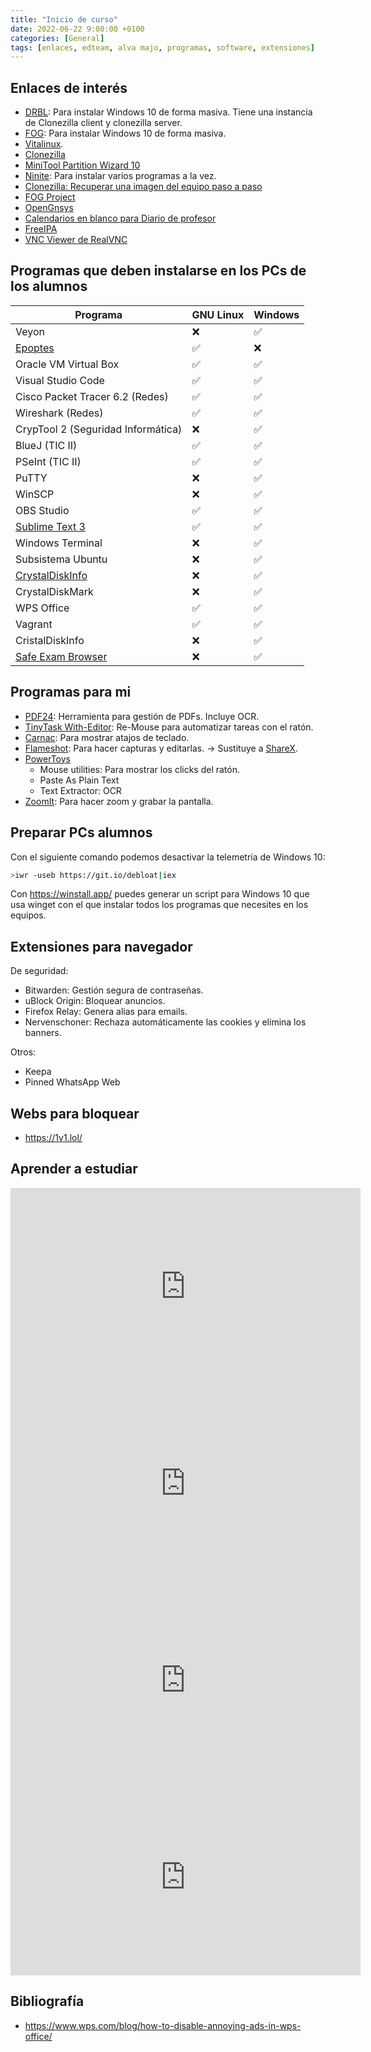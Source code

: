 ```yaml
---
title: "Inicio de curso"
date: 2022-06-22 9:00:00 +0100
categories: [General]
tags: [enlaces, edteam, alva majo, programas, software, extensiones]
---
```


## Enlaces de interés

- [DRBL](https://drbl.org/): Para instalar Windows 10 de forma masiva. Tiene una instancia de Clonezilla client y clonezilla server.
- [FOG](https://www.bujarra.com/instalando-fog/): Para instalar Windows 10 de forma masiva.
- [Vitalinux](https://wiki.vitalinux.educa.aragon.es/index.php/P%C3%A1gina_principal).
- [Clonezilla](https://clonezilla.org/downloads.php)
- [MiniTool Partition Wizard 10](https://www.partitionwizard.com/what-is-new-in-v10.html)
- [Ninite](https://ninite.com/): Para instalar varios programas a la vez.
- [Clonezilla: Recuperar una imagen del equipo paso a paso](http://somebooks.es/clonezilla-recuperar-una-imagen-del-equipo-paso-paso/)
- [FOG Project](https://fogproject.org/)
- [OpenGnsys](https://opengnsys.es/web/)
- [Calendarios en blanco para Diario de profesor](https://www.wincalendar.com/es/Calendario-En-Blanco-2023-Gratis)
- [FreeIPA](https://www.freeipa.org/page/Main_Page)
- [VNC Viewer de RealVNC](https://www.realvnc.com/es/connect/download/viewer/)

## Programas que deben instalarse en los PCs de los alumnos

| Programa                                                                 | GNU Linux | Windows |
| ------------------------------------------------------------------------ | --------- | ------- |
| Veyon                                                                    | ❌         | ✅       |
| [Epoptes](https://epoptes.org/)                                          | ✅         | ❌       |
| Oracle VM Virtual Box                                                    | ✅         | ✅       |
| Visual Studio Code                                                       | ✅         | ✅       |
| Cisco Packet Tracer 6.2  (Redes)                                         | ✅         | ✅       |
| Wireshark (Redes)                                                        | ✅         | ✅       |
| CrypTool 2 (Seguridad Informática)                                       | ❌         | ✅       |
| BlueJ (TIC II)                                                           | ✅         | ✅       |
| PSeInt (TIC II)                                                          | ✅         | ✅       |
| PuTTY                                                                    | ❌         | ✅       |
| WinSCP                                                                   | ❌         | ✅       |
| OBS Studio                                                               | ✅         | ✅       |
| [Sublime Text 3](https://www.sublimetext.com/download)                   | ✅         | ✅       |
| Windows Terminal                                                         | ❌         | ✅       |
| Subsistema Ubuntu                                                        | ❌         | ✅       |
| [CrystalDiskInfo](https://crystalmark.info/en/software/crystaldiskinfo/) | ❌         | ✅       |
| CrystalDiskMark                                                          | ❌         | ✅       |
| WPS Office                                                               | ✅         | ✅       |
| Vagrant                                                                  | ✅         | ✅       |
| CristalDiskInfo                                                          | ❌         | ✅       |
| [Safe Exam Browser](https://safeexambrowser.org/download_en.html)        | ❌         | ✅       |

## Programas para mi

- [PDF24](https://www.pdf24.org/es/): Herramienta para gestión de PDFs. Incluye OCR.
- [TinyTask With-Editor](https://tinytask.net/): Re-Mouse para automatizar tareas con el ratón.
- [Carnac](http://code52.org/carnac/): Para mostrar atajos de teclado.
- [Flameshot](https://flameshot.org/): Para hacer capturas y editarlas. → Sustituye a [ShareX](https://getsharex.com/).
- [PowerToys](https://learn.microsoft.com/es-es/windows/powertoys/)
  - Mouse utilities: Para mostrar los clicks del ratón.
  - Paste As Plain Text
  - Text Extractor: OCR
- [ZoomIt](https://learn.microsoft.com/es-es/sysinternals/downloads/zoomit): Para hacer zoom y grabar la pantalla.

## Preparar PCs alumnos

Con el siguiente comando podemos desactivar la telemetría de Windows 10:

```bash
>iwr -useb https://git.io/debloat|iex
```

Con <https://winstall.app/> puedes generar un script para Windows 10 que usa winget con el que instalar todos los programas que necesites en los equipos.

## Extensiones para navegador

De seguridad:

- Bitwarden: Gestión segura de contraseñas.
- uBlock Origin: Bloquear anuncios.
- Firefox Relay: Genera alias para emails.
- Nervenschoner: Rechaza automáticamente las cookies y elimina los banners.

Otros:

- Keepa
- Pinned WhatsApp Web

## Webs para bloquear

- <https://1v1.lol/>

## Aprender a estudiar

<iframe width="560" height="315" src="https://www.youtube.com/embed/TQDWKA8qjMA?si=R6gwp7tfELnorp_0" title="YouTube video player" frameborder="0" allow="accelerometer; autoplay; clipboard-write; encrypted-media; gyroscope; picture-in-picture; web-share" referrerpolicy="strict-origin-when-cross-origin" allowfullscreen></iframe>

<iframe width="560" height="315" src="https://www.youtube.com/embed/EQX70k1d-Ys?si=BLsgC6lT-5WC6DZa" title="YouTube video player" frameborder="0" allow="accelerometer; autoplay; clipboard-write; encrypted-media; gyroscope; picture-in-picture; web-share" referrerpolicy="strict-origin-when-cross-origin" allowfullscreen></iframe>

<iframe width="560" height="315" src="https://www.youtube.com/embed/NMQuGlQ0XHQ?si=VliU7Vf26EezDz_o" title="YouTube video player" frameborder="0" allow="accelerometer; autoplay; clipboard-write; encrypted-media; gyroscope; picture-in-picture; web-share" referrerpolicy="strict-origin-when-cross-origin" allowfullscreen></iframe>

<iframe width="560" height="315" src="https://www.youtube.com/embed/mKVV1vBpn08?si=_i5sPGdk4e27oI_E" title="YouTube video player" frameborder="0" allow="accelerometer; autoplay; clipboard-write; encrypted-media; gyroscope; picture-in-picture; web-share" referrerpolicy="strict-origin-when-cross-origin" allowfullscreen></iframe>

## Bibliografía

- <https://www.wps.com/blog/how-to-disable-annoying-ads-in-wps-office/>
